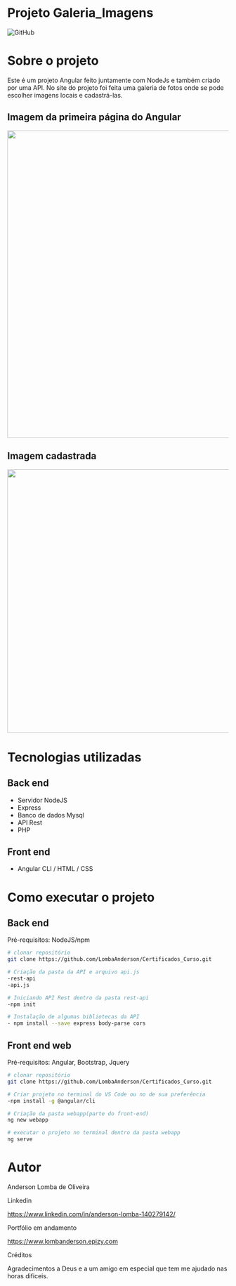# Projeto Galeria_Imagens
![GitHub](https://img.shields.io/github/license/LombaAnderson/Galeria_Imagens)

# Sobre o projeto

Este é um projeto Angular feito juntamente com NodeJs e também criado por uma API. No site do projeto foi feita uma galeria de fotos onde se pode escolher imagens locais e cadastrá-las.   

## Imagem da primeira página do Angular 

<div align="center">
<img src="https://user-images.githubusercontent.com/60937513/140497923-bd3be2d3-c805-4825-8b37-ece4bf089e57.png" width="700px" />
</div>

## Imagem cadastrada

<div align="center">
<img src="https://user-images.githubusercontent.com/60937513/140500982-19dc3fd0-3ca1-4962-9e8b-670dd5e9e91d.png" width="600px" />
</div>

# Tecnologias utilizadas
## Back end
- Servidor NodeJS
- Express
- Banco de dados Mysql
- API Rest
- PHP

## Front end
- Angular CLI / HTML / CSS  

# Como executar o projeto

## Back end
Pré-requisitos: NodeJS/npm

```bash
# clonar repositório
git clone https://github.com/LombaAnderson/Certificados_Curso.git

# Criação da pasta da API e arquivo api.js
-rest-api
-api.js

# Iniciando API Rest dentro da pasta rest-api
-npm init

# Instalação de algumas bibliotecas da API
- npm install --save express body-parse cors

```

## Front end web
Pré-requisitos: Angular, Bootstrap, Jquery

```bash
# clonar repositório
git clone https://github.com/LombaAnderson/Certificados_Curso.git

# Criar projeto no terminal do VS Code ou no de sua preferência
-npm install -g @angular/cli

# Criação da pasta webapp(parte do front-end)
ng new webapp

# executar o projeto no terminal dentro da pasta webapp
ng serve

```

# Autor

Anderson Lomba de Oliveira

Linkedin

https://www.linkedin.com/in/anderson-lomba-140279142/

Portfólio em andamento

https://www.lombanderson.epizy.com

Créditos

Agradecimentos a Deus e a um amigo em especial que tem me ajudado nas horas dificeis. 
